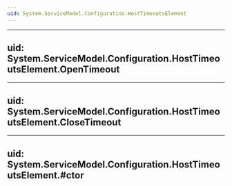 ```yaml
---
uid: System.ServiceModel.Configuration.HostTimeoutsElement
---
```


---
uid: System.ServiceModel.Configuration.HostTimeoutsElement.OpenTimeout
---

---
uid: System.ServiceModel.Configuration.HostTimeoutsElement.CloseTimeout
---

---
uid: System.ServiceModel.Configuration.HostTimeoutsElement.#ctor
---
